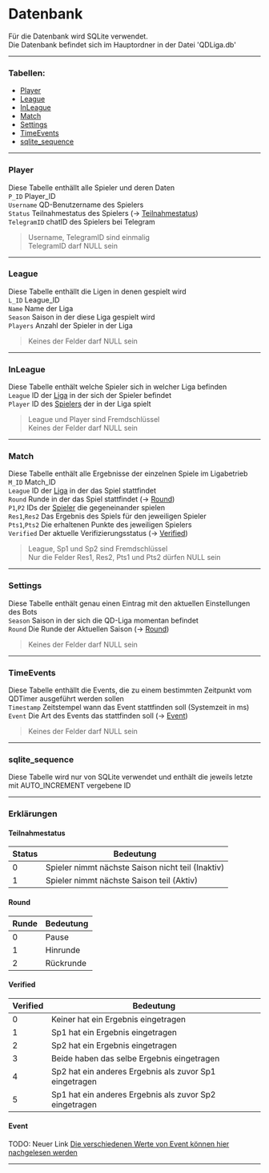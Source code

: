 # Datenbank
Für die Datenbank wird SQLite verwendet.\
Die Datenbank befindet sich im Hauptordner in der Datei 'QDLiga.db'

---
### Tabellen:
- [Player](#player "Player")
- [League](#league "League")
- [InLeague](#inleague "InLeague")
- [Match](#match "Match")
- [Settings](#settings "Settings")
- [TimeEvents](#timeevents "TimeEvents")
- [sqlite_sequence](#sqlite_sequence "sqlite_sequence")

---
### Player
Diese Tabelle enthällt alle Spieler und deren Daten\
`P_ID` Player_ID\
`Username` QD-Benutzername des Spielers\
`Status` Teilnahmestatus des Spielers (→ [Teilnahmestatus](#teilnahmestatus "Teilnahmestatus"))\
`TelegramID` chatID des Spielers bei Telegram
> Username, TelegramID sind einmalig\
> TelegramID darf NULL sein

---
### League
Diese Tabelle enthällt die Ligen in denen gespielt wird\
`L_ID` League_ID\
`Name` Name der Liga\
`Season` Saison in der diese Liga gespielt wird\
`Players` Anzahl der Spieler in der Liga
> Keines der Felder darf NULL sein

---
### InLeague
Diese Tabelle enthält welche Spieler sich in welcher Liga befinden\
`League` ID der [Liga](#league "League") in der sich der Spieler befindet\
`Player` ID des [Spielers](#player "Player") der in der Liga spielt
> League und Player sind Fremdschlüssel\
> Keines der Felder darf NULL sein

---
### Match
Diese Tabelle enthält alle Ergebnisse der einzelnen Spiele im Ligabetrieb\
`M_ID` Match_ID\
`League` ID der [Liga](#league "League") in der das Spiel stattfindet\
`Round` Runde in der das Spiel stattfindet (→ [Round](#round "Round"))\
`P1`,`P2` IDs der [Spieler](#player "Player") die gegeneinander spielen\
`Res1`,`Res2` Das Ergebnis des Spiels für den jeweiligen Spieler\
`Pts1`,`Pts2` Die erhaltenen Punkte des jeweiligen Spielers\
`Verified` Der aktuelle Verifizierungsstatus (→ [Verified](#verified "Verified"))
> League, Sp1 und Sp2 sind Fremdschlüssel\
> Nur die Felder Res1, Res2, Pts1 und Pts2 dürfen NULL sein

---
### Settings
Diese Tabelle enthält genau einen Eintrag mit den aktuellen Einstellungen des Bots\
`Season` Saison in der sich die QD-Liga momentan befindet\
`Round` Die Runde der Aktuellen Saison (→ [Round](#round "Round"))
> Keines der Felder darf NULL sein

---
### TimeEvents
Diese Tabelle enthällt die Events, die zu einem bestimmten Zeitpunkt vom QDTimer ausgeführt werden sollen\
`Timestamp` Zeitstempel wann das Event stattfinden soll (Systemzeit in ms)\
`Event` Die Art des Events das stattfinden soll (→ [Event](#event "Event"))
> Keines der Felder darf NULL sein

---
### sqlite_sequence
Diese Tabelle wird nur von SQLite verwendet und enthält die jeweils letzte mit AUTO_INCREMENT vergebene ID

---
### Erklärungen
#### Teilnahmestatus
| Status | Bedeutung                                         |
| ------ | ------------------------------------------------- |
| 0      | Spieler nimmt nächste Saison nicht teil (Inaktiv) |
| 1      | Spieler nimmt nächste Saison teil (Aktiv)         |

#### Round
| Runde | Bedeutung |
| ----- | --------- |
| 0     | Pause     |
| 1     | Hinrunde  |
| 2     | Rückrunde |

#### Verified
| Verified | Bedeutung                                              |
| -------- | ------------------------------------------------------ |
| 0        | Keiner hat ein Ergebnis eingetragen                    |
| 1        | Sp1 hat ein Ergebnis eingetragen                       |
| 2        | Sp2 hat ein Ergebnis eingetragen                       |
| 3        | Beide haben das selbe Ergebnis eingetragen             |
| 4        | Sp2 hat ein anderes Ergebnis als zuvor Sp1 eingetragen |
| 5        | Sp1 hat ein anderes Ergebnis als zuvor Sp2 eingetragen |

#### Event
TODO: Neuer Link
[Die verschiedenen Werte von Event können hier nachgelesen werden](/Doc/QDTimer.md#EventType "QDTimer/EventType")

---